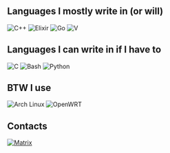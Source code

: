 ## Languages ​​I mostly write in (or will)
![C++](https://img.shields.io/badge/C++-00599C.svg?style=for-the-badge&logo=C++&logoColor=white) ![Elixir](https://img.shields.io/badge/Elixir-4B275F.svg?style=for-the-badge&logo=Elixir&logoColor=white) ![Go](https://img.shields.io/badge/Go-00ADD8.svg?style=for-the-badge&logo=Go&logoColor=white) ![V](https://img.shields.io/badge/V-5D87BF.svg?style=for-the-badge&logo=V&logoColor=white)

## Languages ​​I can write in if I have to

![C](https://img.shields.io/badge/C-A8B9CC.svg?style=for-the-badge&logo=C&logoColor=black) ![Bash](https://img.shields.io/badge/GNU%20Bash-4EAA25.svg?style=for-the-badge&logo=GNU-Bash&logoColor=white) ![Python](https://img.shields.io/badge/Python-3776AB.svg?style=for-the-badge&logo=Python&logoColor=white)

## BTW I use

![Arch Linux](https://img.shields.io/badge/Arch%20Linux-1793D1.svg?style=for-the-badge&logo=Arch-Linux&logoColor=white) ![OpenWRT](https://img.shields.io/badge/OpenWrt-00B5E2.svg?style=for-the-badge&logo=OpenWrt&logoColor=white)

## Contacts

[![Matrix](https://img.shields.io/badge/Matrix%20(click%20me)-000000.svg?style=for-the-badge&logo=Matrix&logoColor=white)](https://mto.vern.cc/#/@sunnymw:imagisphe.re)
